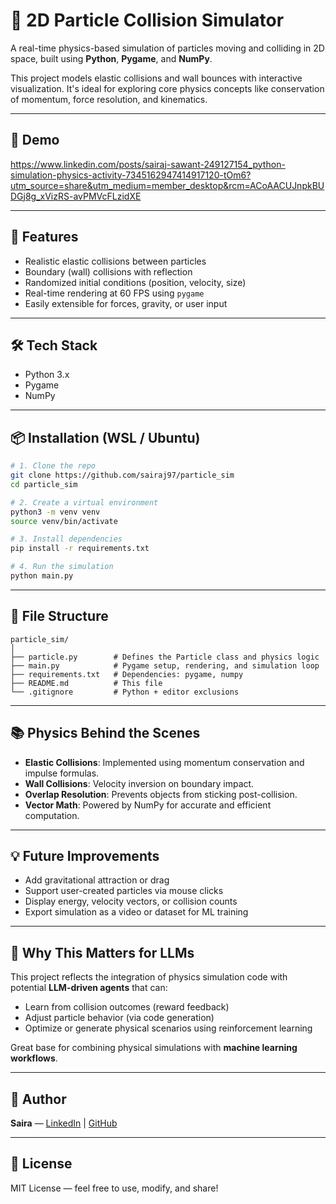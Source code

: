 # 🧪 2D Particle Collision Simulator

A real-time physics-based simulation of particles moving and colliding in 2D space, built using **Python**, **Pygame**, and **NumPy**.

This project models elastic collisions and wall bounces with interactive visualization. It's ideal for exploring core physics concepts like conservation of momentum, force resolution, and kinematics.

---

## 🎥 Demo

https://www.linkedin.com/posts/sairaj-sawant-249127154_python-simulation-physics-activity-7345162947414917120-tOm6?utm_source=share&utm_medium=member_desktop&rcm=ACoAACUJnpkBUDGj8g_xVizRS-avPMVcFLzidXE

---

## 🚀 Features

- Realistic elastic collisions between particles
- Boundary (wall) collisions with reflection
- Randomized initial conditions (position, velocity, size)
- Real-time rendering at 60 FPS using `pygame`
- Easily extensible for forces, gravity, or user input

---

## 🛠️ Tech Stack

- Python 3.x
- Pygame
- NumPy

---

## 📦 Installation (WSL / Ubuntu)

```bash
# 1. Clone the repo
git clone https://github.com/sairaj97/particle_sim
cd particle_sim

# 2. Create a virtual environment
python3 -m venv venv
source venv/bin/activate

# 3. Install dependencies
pip install -r requirements.txt

# 4. Run the simulation
python main.py
```

---

## 📁 File Structure

```
particle_sim/
│
├── particle.py        # Defines the Particle class and physics logic
├── main.py            # Pygame setup, rendering, and simulation loop
├── requirements.txt   # Dependencies: pygame, numpy
├── README.md          # This file
└── .gitignore         # Python + editor exclusions
```

---

## 📚 Physics Behind the Scenes

- **Elastic Collisions**: Implemented using momentum conservation and impulse formulas.
- **Wall Collisions**: Velocity inversion on boundary impact.
- **Overlap Resolution**: Prevents objects from sticking post-collision.
- **Vector Math**: Powered by NumPy for accurate and efficient computation.

---

## 💡 Future Improvements

- Add gravitational attraction or drag
- Support user-created particles via mouse clicks
- Display energy, velocity vectors, or collision counts
- Export simulation as a video or dataset for ML training

---

## 🤖 Why This Matters for LLMs

This project reflects the integration of physics simulation code with potential **LLM-driven agents** that can:
- Learn from collision outcomes (reward feedback)
- Adjust particle behavior (via code generation)
- Optimize or generate physical scenarios using reinforcement learning

Great base for combining physical simulations with **machine learning workflows**.

---


## 🧠 Author

**Saira** — [LinkedIn](https://www.linkedin.com/in/sairaj-sawant-249127154/) | [GitHub](https://github.com/sairaj97)

---

## 📝 License

MIT License — feel free to use, modify, and share!
